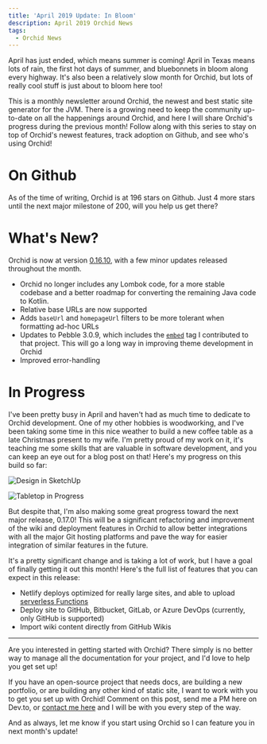 ```yaml
---
title: 'April 2019 Update: In Bloom'
description: April 2019 Orchid News
tags: 
  - Orchid News
---
```


April has just ended, which means summer is coming! April in Texas means lots of rain, the first hot days of summer, and bluebonnets in bloom along every highway. It's also been a relatively slow month for Orchid, but lots of really cool stuff is just about to bloom here too!

This is a monthly newsletter around Orchid, the newest and best static site generator for the JVM. There is a growing need to keep the community up-to-date on all the happenings around Orchid, and here I will share Orchid's progress during the previous month! Follow along with this series to stay on top of Orchid's newest features, track adoption on Github, and see who's using Orchid!

# On Github

As of the time of writing, Orchid is at 196 stars on Github. Just 4 more stars until the next major milestone of 200, will you help us get there?

# What's New?

Orchid is now at version [0.16.10](https://github.com/orchidhq/orchid/releases/tag/0.16.10), with a few minor updates released throughout the month. 

- Orchid no longer includes any Lombok code, for a more stable codebase and a better roadmap for converting the remaining Java code to Kotlin. 
- Relative base URLs are now supported
- Adds `baseUrl` and `homepageUrl` filters to be more tolerant when formatting ad-hoc URLs
- Updates to Pebble 3.0.9, which includes the [`embed`](https://pebbletemplates.io/wiki/tag/embed/) tag I contributed to that project. This will go a long way in improving theme development in Orchid
- Improved error-handling

# In Progress

I've been pretty busy in April and haven't had as much time to dedicate to Orchid development. One of my other hobbies is woodworking, and I've been taking some time in this nice weather to build a new coffee table as a late Christmas present to my wife. I'm pretty proud of my work on it, it's teaching me some skills that are valuable in software development, and you can keep an eye out for a blog post on that! Here's my progress on this build so far:

![Design in SketchUp](https://thepracticaldev.s3.amazonaws.com/i/ur5u51trpnk2ugquizpj.png)

![Tabletop in Progress](https://thepracticaldev.s3.amazonaws.com/i/z0r4l8l1xbu9ddj82gmt.jpg)

But despite that, I'm also making some great progress toward the next major release, 0.17.0! This will be a significant refactoring and improvement of the wiki and deployment features in Orchid to allow better integrations with all the major Git hosting platforms and pave the way for easier integration of similar features in the future.

It's a pretty significant change and is taking a lot of work, but I have a goal of finally getting it out this month! Here's the full list of features that you can expect in this release:

- Netlify deploys optimized for really large sites, and able to upload [serverless Functions](https://www.netlify.com/products/functions/)
- Deploy site to GitHub, Bitbucket, GitLab, or Azure DevOps (currently, only GitHub is supported)
- Import wiki content directly from GitHub Wikis

---

Are you interested in getting started with Orchid? There simply is no better way to manage all the documentation for your project, and I'd love to help you get set up! 

If you have an open-source project that needs docs, are building a new portfolio, or are building any other kind of static site, I want to work with you to get you set up with Orchid! Comment on this post, send me a PM here on Dev.to, or [contact me here](https://www.caseyjbrooks.com/contact/) and I will be with you every step of the way.

And as always, let me know if you start using Orchid so I can feature you in next month's update!
